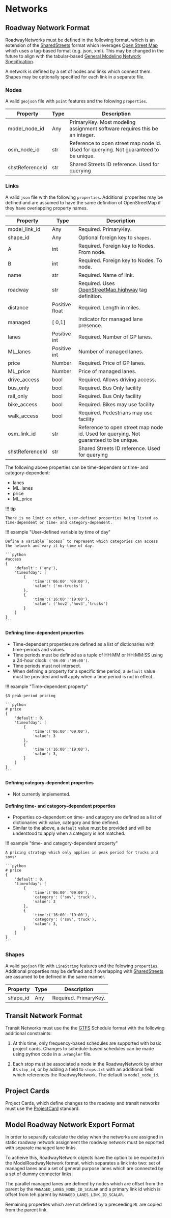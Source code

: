 # Networks

## Roadway Network Format

RoadwayNetworks must be defined in the following format, which is an extension of the [SharedStreets](http://sharedstreets.io) format which leverages [Open Street Map](http://openstreetmap.org) which uses a tag-based format (e.g. json, xml).  This may be changed in the future to align with the tabular-based [General Modeling Network Specification](https://github.com/zephyr-data-specs/GMNS).

A network is defined by a set of nodes and links which connect them.  Shapes may be optionally specified for each link in a separate file.

### Nodes

A  valid `geojson` file with `point` features and the folowing `properties`.

| **Property** | **Type** |  **Description** |
| --------- | -------- | ---------------- |
| model_node_id | Any |  PrimaryKey. Most modeling assignment software requires this be an integer. |
| osm_node_id | str | Reference to open street map node id. Used for querying. Not guaranteed to be unique. |
| shstReferenceId | str | Shared Streets ID reference. Used for querying |

### Links

A  valid `json` file with the following `properties`. Additional properites may be defined and are assumed to have the same definition of OpenStreetMap if they have overlapping property names.

| **Property** | **Type** |  **Description** |
| --------- | -------- | ---------------- |
| model_link_id |  Any |  Required. PrimaryKey. |
| shape_id | Any | Optional foreign key to `shapes`. |
| A | int | Required. Foreign key to Nodes. From node. |
| B | int | Required. Foreign key to Nodes. To node. |
| name | str | Required. Name of link. |
| roadway | str | Required. Uses [OpenStreetMap.highway](https://wiki.openstreetmap.org/wiki/Key:highway) tag definition. |
| distance | Positive float | Required. Length in miles. |
| managed | [ 0,1] | Indicator for managed lane presence.|s
| lanes | Positive int | Required. Number of GP lanes. |
| ML_lanes | Positive int | Number of managed lanes.|
| price | Number | Required. Price of GP lanes. |
| ML_price| Number  | Price of managed lanes. |
| drive_access | bool | Required. Allows driving access. |
| bus_only | bool | Required. Bus Only facility |
| rail_only | bool | Required. Bus Only facility |
| bike_access | bool | Required. Bikes may use facility |
| walk_access | bool | Required. Pedestrians may use facility |
| osm_link_id | str | Reference to open street map node id. Used for querying. Not guaranteed to be unique. |
| shstReferenceId | str | Shared Streets ID reference. Used for querying |

The following above properties can be time-dependent or time- and category-dependent:

- lanes
- ML_lanes
- price
- ML_price

!!! tip

    There is no limit on other, user-defined properties being listed as time-dependent or time- and category-dependent.

!!! example "User-defined variable by time of day"

    Define a variable `access` to represent which categories can access the network and vary it by time of day.

    ```python
    #access
    {
        'default': ('any'),
        'timeofday': [
            {
                'time':('06:00':'09:00'),
                'value': ('no-trucks')
            },
            {
                'time':('16:00':'19:00'),
                'value': ('hov2','hov3','trucks')
            }
        ]
    }
    ```

#### Defining time-dependent properties

- Time-dependent properties are defined as a list of dictionaries with time-periods and values.
- Time periods must be defined as a tuple of HH:MM or HH:MM:SS using a 24-hour clock: `('06:00':'09:00')`.
- Time periods must not intersect.
- When defining a property for a specific time period, a `default` value must be provided and will apply when a time period is not in effect.

!!! example  "Time-dependent property"

    $3 peak-period pricing

    ```python
    # price
    {
        'default': 0,
        'timeofday': [
            {
                'time':('06:00':'09:00'),
                'value': 3
            },
            {
                'time':('16:00':'19:00'),
                'value': 3,
            }
        ]
    }
    ```

#### Defining category-dependent properties

- Not currently implemented.

#### Defining time- and category-dependent properties

- Properties co-dependent on time- and category are defined as a list of dictionaries with value, category and time defined.
- Similar to the above, a `default` value must be provided and will be understood to apply when a category is not matched.

!!! example "time- and category-dependent property"

    A pricing strategy which only applies in peak period for trucks and sovs:

    ```python
    # price
    {
        'default': 0,
        'timeofday': [
            {
                'time':('06:00':'09:00'),
                'category': ('sov','truck'),
                'value': 3
            },
            {
                'time':('16:00':'19:00'),
                'category': ('sov','truck'),
                'value': 3,
            }
        ]
    }
    ```

### Shapes

A  valid `geojson` file with `LineString` features and the folowing `properties`. Additional properties may be defined and if overlapping with [SharedStreets](http://sharedstreets.io) are assumed to be defined in the same manner.

| **Property** | **Type** |  **Description** |
| --------- | -------- | ---------------- |
| shape_id |  Any |  Required. PrimaryKey. |

## Transit Network Format

Transit Networks must use the the [GTFS](https://www.gtfs.org) Schedule format with the following additional constraints:

1. At this time, only frequency-based schedules are supported with basic project cards. Changes to schedule-based schedules can be made using python code in a `.wrangler` file.

2. Each stop must be associated a node in the RoadwayNetwork by either its `stop_id`, or by adding a field to `stops.txt` with an additional field which references the RoadwayNetwork.  The default is `model_node_id`.

## Project Cards

Project Cards, which define changes to the roadway and transit networks must use the [ProjectCard](https://github.com/networkwrangler/projectcard) standard.

## Model Roadway Network Export Format

In order to separatly calculate the delay when the networks are assigned in static roadway network assignment the roadway network must be exported with separate managed lane links.

To acheive this, RoadwayNetwork objects have the option to be exported in the ModelRoadwayNetwork format, which separates a link into two: set of managed lanes and a set of general purpose lanes which are connected by a set of dummy connector links.  

The parallel managed lanes are defined by nodes which are offset from the parent by the `MANAGED_LANES_NODE_ID_SCALAR` and a primary link id which is offset from teh parent by `MANAGED_LANES_LINK_ID_SCALAR`.

Remaining properties which are not defined by a preceeding `ML` are copied from the parent link.
